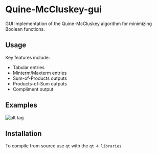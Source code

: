 # Quine-McCluskey-gui
GUI implementation of the Quine-McCluskey algorithm for minimizing Boolean functions. 

## Usage
Key features include:  
* Tabular entries  
* Minterm/Maxterm entries  
* Sum-of-Products outputs  
* Products-of-Sum outputs  
* Compliment output

## Examples
![alt tag](https://raw.github.com/username/projectname/branch/path/to/img.png)
## Installation
To compile from source use `qt` with the `qt 4 libraries`  

